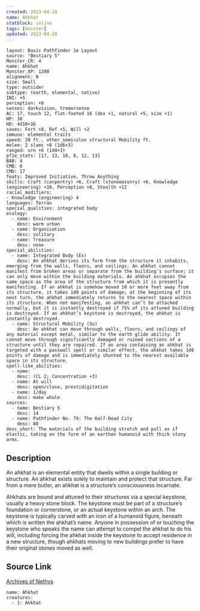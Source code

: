 ```yaml
---
created: 2023-04-28
name: Ahkhat
statblock: inline
tags: [monster]
updated: 2023-04-28
---
```

```statblock
layout: Basic Pathfinder 1e Layout
source: "Bestiary 5"
Monster_CR: 4
name: Ahkhat
Monster_XP: 1200
alignment: N
size: Small
type: outsider
subtype: (earth, elemental, native)
INI: +5
perception: +8
senses: darkvision, tremorsense
AC: 17, touch 12, flat-footed 16 (dex +1, natural +5, size +1)
HP: 38
HD: 4d10+16
saves: Fort +8, Ref +5, Will +2
immune: elemental traits
speed: 30 ft., other_semicolon structural Mobility ft.
melee: 2 slams +8 (1d6+3)
ranged: urn +6 (1d4+3)
pf1e_stats: [17, 13, 18, 8, 12, 13]
BAB: 4
CMB: 6
CMD: 17
feats: Improved Initiative, Throw Anything
skills: Craft (carpentry) +6, Craft (stonemasonry) +6, Knowledge (engineering) +10, Perception +8, Stealth +12
racial_modifiers:
- Knowledge (engineering) 4
languages: Terran
special_qualities: integrated body
ecology:
  - name: Environment
    desc: warm urban
  - name: Organisation
    desc: solitary
  - name: Treasure
    desc: none
special_abilities:
  - name: Integrated Body (Ex)
    desc: An ahkhat derives its form from the structure it inhabits, emerging from the walls, floors, and ceilings. An ahkhat cannot manifest from broken areas or separate from the building’s surface; it can only move within the building materials. An ahkhat occupies the same space as the area of the structure from which it is presently manifesting. If an ahkhat is somehow moved 10 or more feet away from its structure, it takes 1d8 points of damage; at the beginning of its next turn, the ahkhat immediately returns to the nearest space within its structure. When not manifesting, an ahkhat can’t be attacked normally, but it is instantly destroyed if 75% of its attuned building is destroyed. If an ahkhat’s keystone is destroyed, the ahkhat is instantly destroyed.
  - name: Structural Mobility (Su)
    desc: An ahkhat can move through walls, floors, and ceilings of any material except metal, similar to the earth glide ability. It cannot move through significantly damaged or ruined sections of a structure until they are repaired. If an area containing an ahkhat is targeted with a passwall spell or similar effect, the ahkhat takes 1d8 points of damage and is immediately shunted to the nearest available space in its structure.
spell-like_abilities:
  - name:
    desc: (CL 2; Concentration +3)
  - name: At will
    desc: open/close, prestidigitation
  - name: 1/day
    desc: make whole
sources:
  - name: Bestiary 5
    desc: 14
  - name: Pathfinder No. 79: The Half-Dead City
    desc: 80
desc_short: The materials of the building stretch and pull as if elastic, taking on the form of an earthen humanoid with thick stony arms.
```
## Description
An ahkhat is an elemental entity that dwells within a single building or structure. An ahkhat exists solely to maintain and protect that structure. Far from a mere butler, an ahkhat is a structure’s consciousness incarnate.

Ahkhats are bound and attuned to their structures via a special keystone, usually a heavy stone block. The keystone must be part of a structure’s foundation or cornerstone, or an actual keystone within an arch. The keystone is typically carved with an icon of a humanoid figure, beneath which is written the ahkhat’s name. Anyone in possession of or touching the keystone who speaks the name can attempt to compel the ahkhat to do his will, including forcing the ahkhat inside the keystone to accept residence in a new structure, though ahkhats moving to new buildings prefer to have their original stones moved as well.
## Source Link
[Archives of Nethys](https://aonprd.com/MonsterDisplay.aspx?ItemName=Ahkhat)
```encounter-table
name: Ahkhat
creatures:
  - 1: Ahkhat
```
